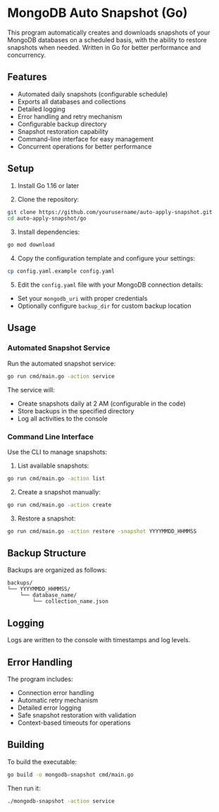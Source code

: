 # MongoDB Auto Snapshot (Go)

This program automatically creates and downloads snapshots of your MongoDB databases on a scheduled basis, with the ability to restore snapshots when needed. Written in Go for better performance and concurrency.

## Features

- Automated daily snapshots (configurable schedule)
- Exports all databases and collections
- Detailed logging
- Error handling and retry mechanism
- Configurable backup directory
- Snapshot restoration capability
- Command-line interface for easy management
- Concurrent operations for better performance

## Setup

1. Install Go 1.16 or later

2. Clone the repository:
```bash
git clone https://github.com/yourusername/auto-apply-snapshot.git
cd auto-apply-snapshot/go
```

3. Install dependencies:
```bash
go mod download
```

4. Copy the configuration template and configure your settings:
```bash
cp config.yaml.example config.yaml
```

5. Edit the `config.yaml` file with your MongoDB connection details:
- Set your `mongodb_uri` with proper credentials
- Optionally configure `backup_dir` for custom backup location

## Usage

### Automated Snapshot Service

Run the automated snapshot service:
```bash
go run cmd/main.go -action service
```

The service will:
- Create snapshots daily at 2 AM (configurable in the code)
- Store backups in the specified directory
- Log all activities to the console

### Command Line Interface

Use the CLI to manage snapshots:

1. List available snapshots:
```bash
go run cmd/main.go -action list
```

2. Create a snapshot manually:
```bash
go run cmd/main.go -action create
```

3. Restore a snapshot:
```bash
go run cmd/main.go -action restore -snapshot YYYYMMDD_HHMMSS
```

## Backup Structure

Backups are organized as follows:
```
backups/
└── YYYYMMDD_HHMMSS/
    └── database_name/
        └── collection_name.json
```

## Logging

Logs are written to the console with timestamps and log levels.

## Error Handling

The program includes:
- Connection error handling
- Automatic retry mechanism
- Detailed error logging
- Safe snapshot restoration with validation
- Context-based timeouts for operations

## Building

To build the executable:
```bash
go build -o mongodb-snapshot cmd/main.go
```

Then run it:
```bash
./mongodb-snapshot -action service
``` 